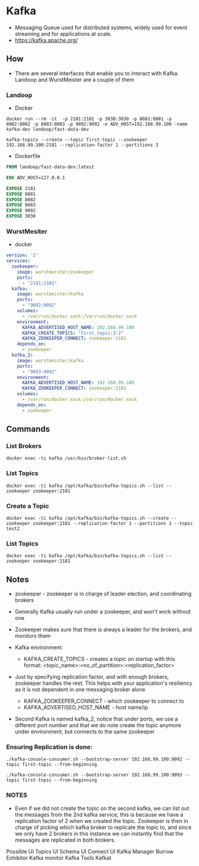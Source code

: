 # Kafka
- Messaging Queue used for distributed systems, widely used for event streaming and for applications at scale.
- https://kafka.apache.org/

## How
- There are several interfaces that enable you to interact with Kafka. Landoop and WurstMeister are a couple of them
### Landoop
- Docker
```shell
docker run --rm -it  -p 2181:2181 -p 3030:3030 -p 8081:8081 -p 8082:8082 -p 8083:8083 -p 9092:9092 -e ADV_HOST=192.168.99.100 -name kafka-dev landoop/fast-data-dev

kafka-topics --create --topic first-topic --zookeeper 192.168.99.100:2181 --replication-factor 1 --partitions 3
```
- Dockerfile
```Dockerfile
FROM landoop/fast-data-dev:latest

ENV ADV_HOST=127.0.0.1

EXPOSE 2181
EXPOSE 8081
EXPOSE 8082
EXPOSE 8083
EXPOSE 9092
EXPOSE 3030
```
### WurstMesiter
- docker
```yml
version: '2'
services:
  zookeeper:
    image: wurstmeister/zookeeper
    ports:
      - "2181:2181"
  kafka:
    image: wurstmeister/kafka
    ports:
      - "9092:9092"
    volumes:
      - /var/run/docker.sock:/var/run/docker.sock
    environment:
      KAFKA_ADVERTISED_HOST_NAME: 192.168.99.100
      KAFKA_CREATE_TOPICS: "first_topic:3:2"
      KAFKA_ZOOKEEPER_CONNECT: zookeeper:2181
    depends_on:
      - zookeeper
  kafka_2:
    image: wurstmeister/kafka
    ports:
      - "9093:9092"
    environment:
      KAFKA_ADVERTISED_HOST_NAME: 192.168.99.100
      KAFKA_ZOOKEEPER_CONNECT: zookeeper:2181
    volumes:
      - /var/run/docker.sock:/var/run/docker.sock
    depends_on:
      - zookeeper
```



## Commands 
### List Brokers
`docker exec -ti kafka /usr/bin/broker-list.sh`

### List Topics
`docker exec -ti kafka /opt/kafka/bin/kafka-topics.sh --list --zookeeper zookeeper:2181`

### Create a Topic
`docker exec -ti kafka /opt/kafka/bin/kafka-topics.sh --create --zookeeper zookeeper:2181 --replication-factor 1 --partitions 1 --topic test2`

### List Topics
`docker exec -ti kafka /opt/kafka/bin/kafka-topics.sh --list --zookeeper zookeeper:2181`


## Notes
- zookeeper - zookeeper is in charge of leader election, and coordinating brokers
- Generally Kafka usually run under a zookeeper, and won't work without one
- Zookeeper makes sure that there is always a leader for the brokers, and monitors them
- Kafka environment:
    - KAFKA_CREATE_TOPICS - creates a topic on startup with this format: <topic_name>:<no_of_partition>:<replication_factor>

- Just by specifying replication factor, and with enough brokers, zookeeper handles the rest. This helps with your application's resiliency as it is not dependent in one messaging broker alone
    - KAFKA_ZOOKEEPER_CONNECT - which zookeeper to connect to
    - KAFKA_ADVERTISED_HOST_NAME - host name/ip

- Second Kafka is named kafka_2, notice that under ports, we use a different port number and that we do note create the topic anymore under environment, but connects to the same zookeeper

### Ensuring Replication is done:
`./kafka-console-consumer.sh --bootstrap-server 192.168.99.100:9092 --topic first-topic --from-beginning`

`./kafka-console-consumer.sh --bootstrap-server 192.168.99.100:9093 --topic first-topic --from-beginning`

### NOTES
-  Even if we did not create the topic on the second kafka, we can list out the messages from the 2nd kafka service, this is because we have a replication factor of 2 when we created the topic. Zookeeper is then in charge of picking which kafka broker to replicate the topic to, and since we only have 2 brokers in this instance we can instantly find that the messages are replicated in both brokers.

Possible UI
Topics UI
Schema UI
Connect UI
Kafka Manager
Burrow
Exhibitor
Kafka monitor
Kafka Tools
Kafkat